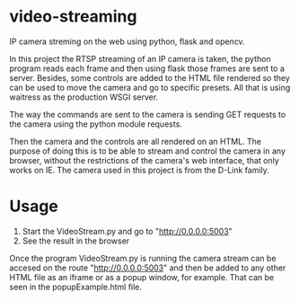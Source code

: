 # video-streaming
IP camera streming on the web using python, flask and opencv.

In this project the RTSP streaming of an IP camera is taken, the python program reads each frame and then using flask those frames are sent to a server. Besides, some controls are added to the HTML file rendered so they can be used to move the camera and go to specific presets. All that is using waitress as the production WSGI server.

The way the commands are sent to the camera is sending GET requests to the camera using the python module requests.

Then the camera and the controls are all rendered on an HTML. The purpose of doing this is to be able to stream and control the camera in any browser, without the restrictions of the camera's web interface, that only works on IE. The camera used in this project is from the D-Link family.

# Usage
  1. Start the VideoStream.py and go to "http://0.0.0.0:5003"
  2. See the result in the browser

Once the program VideoStream.py is running the camera stream can be accesed on the route "http://0.0.0.0:5003" and then be added to any other HTML file as an iframe or as a popup window, for example. That can be seen in the popupExample.html file.

